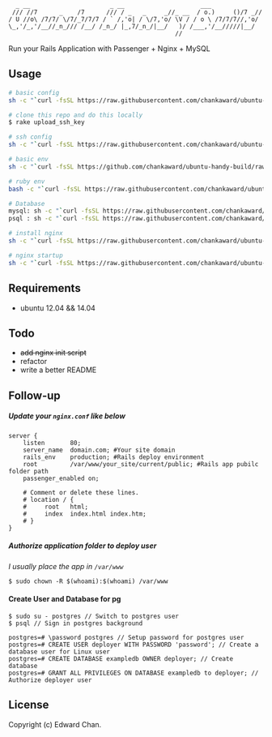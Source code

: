 ```
  _ __                      _ __                     ___              
 /// //7      _    /7      /// / _   _     _//_ __  / o.)     ()/7 _//
/ U //o\ /7/7/ \/7/_7/7/7 / ` /,'o| / \/7,'o/ \V / / o \ /7/7/7//,'o/ 
\_,'/_,'/__//_n_/// /__/ /_n_/ |_,7/_n_/|__/   )/ /___,'/__/////|__/  
                                              //                      
```

Run your Rails Application with Passenger + Nginx + MySQL

## Usage

```sh
# basic config
sh -c "`curl -fsSL https://raw.githubusercontent.com/chankaward/ubuntu-handy-build/master/basic_config.sh`"

# clone this repo and do this locally
$ rake upload_ssh_key

# ssh config
sh -c "`curl -fsSL https://raw.githubusercontent.com/chankaward/ubuntu-handy-build/master/ssh_config.sh`"

# basic env
sh -c "`curl -fsSL https://github.com/chankaward/ubuntu-handy-build/raw/master/basic_env.sh`"

# ruby env
bash -c "`curl -fsSL https://raw.githubusercontent.com/chankaward/ubuntu-handy-build/master/ruby_env.sh`"

# Database
mysql: sh -c "`curl -fsSL https://raw.githubusercontent.com/chankaward/ubuntu-handy-build/master/install_mysql.sh`"
psql : sh -c "`curl -fsSL https://raw.githubusercontent.com/chankaward/ubuntu-handy-build/master/install_psql.sh`"

# install nginx
sh -c "`curl -fsSL https://raw.githubusercontent.com/chankaward/ubuntu-handy-build/master/install_nginx.sh`"

# nginx startup
sh -c "`curl -fsSL https://raw.githubusercontent.com/chankaward/ubuntu-handy-build/master/nginx_init.sh`"
```

## Requirements

* ubuntu 12.04 && 14.04

## Todo

* ~~add nginx init script~~
* refactor
* write a better README

## Follow-up

##### Update your `nginx.conf` like below
```
server {
    listen       80;
    server_name  domain.com; #Your site domain
    rails_env    production; #Rails deploy environment
    root         /var/www/your_site/current/public; #Rails app pubilc folder path
    passenger_enabled on;

    # Comment or delete these lines.
    # location / {
    #     root   html;
    #     index  index.html index.htm;
    # }
}
```

##### Authorize application folder to deploy user
_I usually place the app in `/var/www`_
```
$ sudo chown -R $(whoami):$(whoami) /var/www
```

#### Create User and Database for pg
```
$ sudo su - postgres // Switch to postgres user
$ psql // Sign in postgres background
```

```
postgres=# \password postgres // Setup password for postgres user
postgres=# CREATE USER deployer WITH PASSWORD 'password'; // Create a database user for Linux user
postgres=# CREATE DATABASE exampledb OWNER deployer; // Create database
postgres=# GRANT ALL PRIVILEGES ON DATABASE exampledb to deployer; // Authorize deployer user
```

## License
Copyright (c) Edward Chan.
